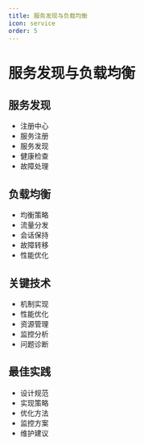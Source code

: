 ```yaml
---
title: 服务发现与负载均衡
icon: service
order: 5
---
```


# 服务发现与负载均衡

## 服务发现
- 注册中心
- 服务注册
- 服务发现
- 健康检查
- 故障处理

## 负载均衡
- 均衡策略
- 流量分发
- 会话保持
- 故障转移
- 性能优化

## 关键技术
- 机制实现
- 性能优化
- 资源管理
- 监控分析
- 问题诊断

## 最佳实践
- 设计规范
- 实现策略
- 优化方法
- 监控方案
- 维护建议
